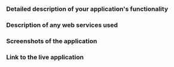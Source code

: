 ### Detailed description of your application's functionality

### Description of any web services used

### Screenshots of the application

### Link to the live application